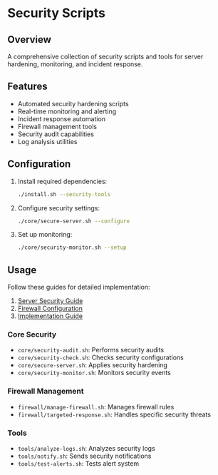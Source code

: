 # Security Scripts

## Overview
A comprehensive collection of security scripts and tools for server hardening, monitoring, and incident response.

## Features
- Automated security hardening scripts
- Real-time monitoring and alerting
- Incident response automation
- Firewall management tools
- Security audit capabilities
- Log analysis utilities

## Configuration
1. Install required dependencies:
   ```bash
   ./install.sh --security-tools
   ```

2. Configure security settings:
   ```bash
   ./core/secure-server.sh --configure
   ```

3. Set up monitoring:
   ```bash
   ./core/security-monitor.sh --setup
   ```

## Usage
Follow these guides for detailed implementation:

1. [Server Security Guide](docs/SERVER_SECURITY.md)
2. [Firewall Configuration](docs/FIREWALL_CONFIG.md)
3. [Implementation Guide](docs/IMPLEMENTATION_GUIDE.md)

### Core Security
- `core/security-audit.sh`: Performs security audits
- `core/security-check.sh`: Checks security configurations
- `core/secure-server.sh`: Applies security hardening
- `core/security-monitor.sh`: Monitors security events

### Firewall Management
- `firewall/manage-firewall.sh`: Manages firewall rules
- `firewall/targeted-response.sh`: Handles specific security threats

### Tools
- `tools/analyze-logs.sh`: Analyzes security logs
- `tools/notify.sh`: Sends security notifications
- `tools/test-alerts.sh`: Tests alert system
